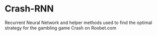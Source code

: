 # Crash-RNN
Recurrent Neural Network and helper methods used to find the optimal strategy for the gambling game Crash on Roobet.com
